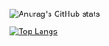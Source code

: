 ![Anurag's GitHub stats](https://github-readme-stats.vercel.app/api?username=joshdev8&show_icons=true&theme=transparent)

[![Top Langs](https://github-readme-stats.vercel.app/api/top-langs/?username=joshdev8)](https://github.com/joshdev8/github-readme-stats)
